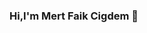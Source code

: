 ### Hi,I'm Mert Faik Cigdem 👋

<!--
**mertfaikcigdem/mertfaikcigdem** is a ✨ _special_ ✨ repository because its `README.md` (this file) appears on your GitHub profile.

Here are some ideas to get you started:

- 🔭 I’m currently a student of Ege Universty
- 🔭 I’m interested in JavaScript,ReactJS,HTML,CSS,Bootstrap
- 🌱 I’m currently learning JavaScript
- 📫 How to reach me: mertfaikcigdem@yahoo.com
-->
